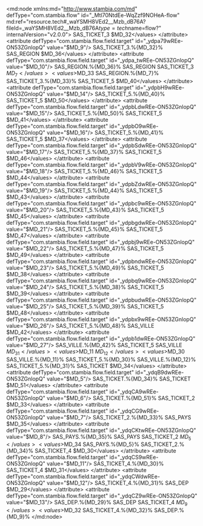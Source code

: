 <?xml version="1.0" encoding="UTF-8"?>
<md:node xmlns:md="http://www.stambia.com/md" defType="com.stambia.flow" id="_Mtl70NtdEe-WqZzf9NOHeA-flow" md:ref="resource.tech#_waYSMH8VEd2__Mzb_dB76A?fileId=_waYSMH8VEd2__Mzb_dB76A$type=tech$name=flow?" internalVersion="v2.0.0">
  <attribute defType="com.stambia.flow.xdgHarvestRef" id="_ydxWsNwREe-ON53ZGnlopQ" ref="resource.md#_Mtl70NtdEe-WqZzf9NOHeA-xdg?fileId=_Mtl70NtdEe-WqZzf9NOHeA-xdg$type=md?"/>
  <node defType="com.stambia.flow.altId" id="_ydjUQdwREe-ON53ZGnlopQ">
    <attribute defType="com.stambia.flow.altId.origin" id="_ydjUQtwREe-ON53ZGnlopQ" value="mapping"/>
    <attribute defType="com.stambia.flow.altId.value" id="_ydjUQ9wREe-ON53ZGnlopQ" value="_Mtl70NtdEe-WqZzf9NOHeA"/>
  </node>
  <node defType="com.stambia.flow.step" id="c3318455-dfd4-33c5-a28c-5dd8b9c5c707" name="I1_SAS_DEP">
    <attribute defType="com.stambia.flow.step.number" id="_ydpa4dwREe-ON53ZGnlopQ" value="1"/>
    <attribute defType="com.stambia.flow.step.target" id="_ydpa4twREe-ON53ZGnlopQ" value="$MD_0"/>
    <attribute defType="com.stambia.flow.step.type" id="_ydpa49wREe-ON53ZGnlopQ" value="Integration"/>
    <node defType="com.stambia.flow.source" id="_ydpa5NwREe-ON53ZGnlopQ" name="SAS_TICKET_3">
      <attribute defType="com.stambia.flow.source.target" id="_ydpa5dwREe-ON53ZGnlopQ" value="$MD_28"/>
    </node>
    <node defType="com.stambia.flow.source" id="_ydpa5twREe-ON53ZGnlopQ" name="SAS_REGION">
      <attribute defType="com.stambia.flow.source.target" id="_ydpa59wREe-ON53ZGnlopQ" value="$MD_3"/>
      <attribute defType="com.stambia.flow.source.stepName" id="_ydpa6NwREe-ON53ZGnlopQ" value="I4_SAS_REGION"/>
    </node>
    <node defType="com.stambia.flow.field" id="_ydpa6dwREe-ON53ZGnlopQ" name="DEP_MAG">
      <attribute defType="com.stambia.flow.field.aggregate" id="_ydpa6twREe-ON53ZGnlopQ" value="false"/>
      <attribute defType="com.stambia.flow.field.base" id="_ydpa69wREe-ON53ZGnlopQ" value="$MD_9"/>
      <attribute defType="com.stambia.flow.field.location" id="_ydpa7NwREe-ON53ZGnlopQ" value="SRC"/>
      <attribute defType="com.stambia.flow.field.sourceContainer" id="_ydpa7dwREe-ON53ZGnlopQ">
        <values>SAS_TICKET_3</values>
      </attribute>
      <attribute defType="com.stambia.flow.field.source" id="_ydpa7twREe-ON53ZGnlopQ">
        <values>$MD_32</values>
      </attribute>
      <attribute defType="com.stambia.flow.field.target" id="_ydpa79wREe-ON53ZGnlopQ" value="$MD_9"/>
      <attribute defType="com.stambia.flow.field.mdFieldRef" id="_ydpa8NwREe-ON53ZGnlopQ" ref="resource.md#_WISEoNwNEe-ON53ZGnlopQ?fileId=_3fJz0NnKEe-OZtJVOz9TVA$type=md$name=DEP_MAG?"/>
      <attribute defType="com.stambia.flow.field.expr" id="_ydpa8dwREe-ON53ZGnlopQ" value="'SAS_TICKET_3.%{MD_32}%'"/>
      <attribute defType="com.stambia.flow.field.workname" id="_ydpa8twREe-ON53ZGnlopQ" value="DEP_MAG"/>
      <attribute defType="com.stambia.flow.field.version" id="_ydpa89wREe-ON53ZGnlopQ" value="2"/>
      <attribute defType="com.stambia.flow.field.insert" id="_ydpa9NwREe-ON53ZGnlopQ" value="true"/>
      <attribute defType="com.stambia.flow.field.update" id="_ydpa9dwREe-ON53ZGnlopQ" value="true"/>
      <attribute defType="com.stambia.flow.field.updatekey" id="_ydpa9twREe-ON53ZGnlopQ" value="true"/>
      <attribute defType="com.stambia.flow.field.sourceNames" id="_ydpa99wREe-ON53ZGnlopQ">
        <values>SAS_TICKET_3.%{MD_32}%</values>
      </attribute>
    </node>
    <node defType="com.stambia.flow.field" id="_ydpa-NwREe-ON53ZGnlopQ" name="ID_REG">
      <attribute defType="com.stambia.flow.field.aggregate" id="_ydpa-dwREe-ON53ZGnlopQ" value="false"/>
      <attribute defType="com.stambia.flow.field.base" id="_ydpa-twREe-ON53ZGnlopQ" value="$MD_10"/>
      <attribute defType="com.stambia.flow.field.location" id="_ydpa-9wREe-ON53ZGnlopQ" value="SRC"/>
      <attribute defType="com.stambia.flow.field.sourceContainer" id="_ydpa_NwREe-ON53ZGnlopQ">
        <values>SAS_REGION</values>
      </attribute>
      <attribute defType="com.stambia.flow.field.source" id="_ydpa_dwREe-ON53ZGnlopQ">
        <values>$MD_36</values>
      </attribute>
      <attribute defType="com.stambia.flow.field.target" id="_ydpa_twREe-ON53ZGnlopQ" value="$MD_10"/>
      <attribute defType="com.stambia.flow.field.mdFieldRef" id="_ydpa_9wREe-ON53ZGnlopQ" ref="resource.md#_3r4-MNwNEe-ON53ZGnlopQ?fileId=_3fJz0NnKEe-OZtJVOz9TVA$type=md$name=ID_REG?"/>
      <attribute defType="com.stambia.flow.field.expr" id="_ydpbANwREe-ON53ZGnlopQ" value="'SAS_REGION.%{MD_36}%'"/>
      <attribute defType="com.stambia.flow.field.workname" id="_ydpbAdwREe-ON53ZGnlopQ" value="ID_REG"/>
      <attribute defType="com.stambia.flow.field.version" id="_ydpbAtwREe-ON53ZGnlopQ" value="2"/>
      <attribute defType="com.stambia.flow.field.insert" id="_ydpbA9wREe-ON53ZGnlopQ" value="true"/>
      <attribute defType="com.stambia.flow.field.update" id="_ydpbBNwREe-ON53ZGnlopQ" value="true"/>
      <attribute defType="com.stambia.flow.field.sourceNames" id="_ydpbBdwREe-ON53ZGnlopQ">
        <values>SAS_REGION.%{MD_36}%</values>
      </attribute>
    </node>
    <node defType="com.stambia.flow.join" id="_rTclYNwOEe-ON53ZGnlopQ">
      <attribute defType="com.stambia.flow.join.expr" id="_ydpbB9wREe-ON53ZGnlopQ" value="'SAS_REGION.%{MD_7}% = SAS_TICKET_3.%{MD_33}%'"/>
      <attribute defType="com.stambia.flow.join.left" id="_ydpbCNwREe-ON53ZGnlopQ" value="SAS_REGION"/>
      <attribute defType="com.stambia.flow.join.right" id="_ydpbCdwREe-ON53ZGnlopQ" value="SAS_TICKET_3"/>
      <attribute defType="com.stambia.flow.join.order" id="_ydpbCtwREe-ON53ZGnlopQ" value="30"/>
      <attribute defType="com.stambia.flow.join.type" id="_ydpbC9wREe-ON53ZGnlopQ" value="Right_Join"/>
      <attribute defType="com.stambia.flow.join.version" id="_ydpbDNwREe-ON53ZGnlopQ" value="2"/>
      <attribute defType="com.stambia.flow.join.sourceContainer" id="_ydpbDdwREe-ON53ZGnlopQ">
        <values>SAS_REGION</values>
        <values>SAS_TICKET_3</values>
      </attribute>
      <attribute defType="com.stambia.flow.join.source" id="_ydpbDtwREe-ON53ZGnlopQ">
        <values>$MD_7</values>
        <values>$MD_33</values>
      </attribute>
      <attribute defType="com.stambia.flow.join.sourceNames" id="_ydpbD9wREe-ON53ZGnlopQ">
        <values>SAS_REGION.%{MD_7}%</values>
        <values>SAS_TICKET_3.%{MD_33}%</values>
      </attribute>
    </node>
  </node>
  <node defType="com.stambia.flow.step" id="e8e93387-6fb7-310f-87ff-676c2dd56486" name="I2_SAS_MAGASIN">
    <attribute defType="com.stambia.flow.step.number" id="_ydpbEdwREe-ON53ZGnlopQ" value="2"/>
    <attribute defType="com.stambia.flow.step.target" id="_ydpbEtwREe-ON53ZGnlopQ" value="$MD_1"/>
    <attribute defType="com.stambia.flow.step.type" id="_ydpbE9wREe-ON53ZGnlopQ" value="Integration"/>
    <node defType="com.stambia.flow.source" id="_ydpbFNwREe-ON53ZGnlopQ" name="SAS_TICKET_5">
      <attribute defType="com.stambia.flow.source.target" id="_ydpbFdwREe-ON53ZGnlopQ" value="$MD_28"/>
    </node>
    <node defType="com.stambia.flow.source" id="_ydpbFtwREe-ON53ZGnlopQ" name="SAS_VILLE">
      <attribute defType="com.stambia.flow.source.target" id="_ydpbF9wREe-ON53ZGnlopQ" value="$MD_4"/>
      <attribute defType="com.stambia.flow.source.stepName" id="_ydpbGNwREe-ON53ZGnlopQ" value="I5_SAS_VILLE"/>
    </node>
    <node defType="com.stambia.flow.field" id="_ydpbGdwREe-ON53ZGnlopQ" name="LIB_MAG">
      <attribute defType="com.stambia.flow.field.aggregate" id="_ydpbGtwREe-ON53ZGnlopQ" value="false"/>
      <attribute defType="com.stambia.flow.field.base" id="_ydpbG9wREe-ON53ZGnlopQ" value="$MD_14"/>
      <attribute defType="com.stambia.flow.field.location" id="_ydpbHNwREe-ON53ZGnlopQ" value="SRC"/>
      <attribute defType="com.stambia.flow.field.sourceContainer" id="_ydpbHdwREe-ON53ZGnlopQ">
        <values>SAS_TICKET_5</values>
      </attribute>
      <attribute defType="com.stambia.flow.field.source" id="_ydpbHtwREe-ON53ZGnlopQ">
        <values>$MD_40</values>
      </attribute>
      <attribute defType="com.stambia.flow.field.target" id="_ydpbH9wREe-ON53ZGnlopQ" value="$MD_14"/>
      <attribute defType="com.stambia.flow.field.mdFieldRef" id="_ydpbINwREe-ON53ZGnlopQ" ref="resource.md#_NNohldwREe-ON53ZGnlopQ?fileId=_3fJz0NnKEe-OZtJVOz9TVA$type=md$name=LIB_MAG?"/>
      <attribute defType="com.stambia.flow.field.expr" id="_ydpbIdwREe-ON53ZGnlopQ" value="'SAS_TICKET_5.%{MD_40}%'"/>
      <attribute defType="com.stambia.flow.field.workname" id="_ydpbItwREe-ON53ZGnlopQ" value="LIB_MAG"/>
      <attribute defType="com.stambia.flow.field.version" id="_ydpbI9wREe-ON53ZGnlopQ" value="2"/>
      <attribute defType="com.stambia.flow.field.insert" id="_ydpbJNwREe-ON53ZGnlopQ" value="true"/>
      <attribute defType="com.stambia.flow.field.update" id="_ydpbJdwREe-ON53ZGnlopQ" value="true"/>
      <attribute defType="com.stambia.flow.field.sourceNames" id="_ydpbJtwREe-ON53ZGnlopQ">
        <values>SAS_TICKET_5.%{MD_40}%</values>
      </attribute>
    </node>
    <node defType="com.stambia.flow.field" id="_ydpbJ9wREe-ON53ZGnlopQ" name="COD_ENS">
      <attribute defType="com.stambia.flow.field.aggregate" id="_ydpbKNwREe-ON53ZGnlopQ" value="false"/>
      <attribute defType="com.stambia.flow.field.base" id="_ydpbKdwREe-ON53ZGnlopQ" value="$MD_15"/>
      <attribute defType="com.stambia.flow.field.location" id="_ydpbKtwREe-ON53ZGnlopQ" value="SRC"/>
      <attribute defType="com.stambia.flow.field.sourceContainer" id="_ydpbK9wREe-ON53ZGnlopQ">
        <values>SAS_TICKET_5</values>
      </attribute>
      <attribute defType="com.stambia.flow.field.source" id="_ydpbLNwREe-ON53ZGnlopQ">
        <values>$MD_50</values>
      </attribute>
      <attribute defType="com.stambia.flow.field.target" id="_ydpbLdwREe-ON53ZGnlopQ" value="$MD_15"/>
      <attribute defType="com.stambia.flow.field.mdFieldRef" id="_ydpbLtwREe-ON53ZGnlopQ" ref="resource.md#_NNohm9wREe-ON53ZGnlopQ?fileId=_3fJz0NnKEe-OZtJVOz9TVA$type=md$name=COD_ENS?"/>
      <attribute defType="com.stambia.flow.field.expr" id="_ydpbL9wREe-ON53ZGnlopQ" value="'SAS_TICKET_5.%{MD_50}%'"/>
      <attribute defType="com.stambia.flow.field.workname" id="_ydpbMNwREe-ON53ZGnlopQ" value="COD_ENS"/>
      <attribute defType="com.stambia.flow.field.version" id="_ydpbMdwREe-ON53ZGnlopQ" value="2"/>
      <attribute defType="com.stambia.flow.field.insert" id="_ydpbMtwREe-ON53ZGnlopQ" value="true"/>
      <attribute defType="com.stambia.flow.field.update" id="_ydpbM9wREe-ON53ZGnlopQ" value="true"/>
      <attribute defType="com.stambia.flow.field.sourceNames" id="_ydpbNNwREe-ON53ZGnlopQ">
        <values>SAS_TICKET_5.%{MD_50}%</values>
      </attribute>
    </node>
    <node defType="com.stambia.flow.field" id="_ydpbNdwREe-ON53ZGnlopQ" name="LIB_ENS">
      <attribute defType="com.stambia.flow.field.aggregate" id="_ydpbNtwREe-ON53ZGnlopQ" value="false"/>
      <attribute defType="com.stambia.flow.field.base" id="_ydpbN9wREe-ON53ZGnlopQ" value="$MD_16"/>
      <attribute defType="com.stambia.flow.field.location" id="_ydpbONwREe-ON53ZGnlopQ" value="SRC"/>
      <attribute defType="com.stambia.flow.field.sourceContainer" id="_ydpbOdwREe-ON53ZGnlopQ">
        <values>SAS_TICKET_5</values>
      </attribute>
      <attribute defType="com.stambia.flow.field.source" id="_ydpbOtwREe-ON53ZGnlopQ">
        <values>$MD_41</values>
      </attribute>
      <attribute defType="com.stambia.flow.field.target" id="_ydpbO9wREe-ON53ZGnlopQ" value="$MD_16"/>
      <attribute defType="com.stambia.flow.field.mdFieldRef" id="_ydpbPNwREe-ON53ZGnlopQ" ref="resource.md#_NNohodwREe-ON53ZGnlopQ?fileId=_3fJz0NnKEe-OZtJVOz9TVA$type=md$name=LIB_ENS?"/>
      <attribute defType="com.stambia.flow.field.expr" id="_ydpbPdwREe-ON53ZGnlopQ" value="'SAS_TICKET_5.%{MD_41}%'"/>
      <attribute defType="com.stambia.flow.field.workname" id="_ydpbPtwREe-ON53ZGnlopQ" value="LIB_ENS"/>
      <attribute defType="com.stambia.flow.field.version" id="_ydpbP9wREe-ON53ZGnlopQ" value="2"/>
      <attribute defType="com.stambia.flow.field.insert" id="_ydpbQNwREe-ON53ZGnlopQ" value="true"/>
      <attribute defType="com.stambia.flow.field.update" id="_ydpbQdwREe-ON53ZGnlopQ" value="true"/>
      <attribute defType="com.stambia.flow.field.sourceNames" id="_ydpbQtwREe-ON53ZGnlopQ">
        <values>SAS_TICKET_5.%{MD_41}%</values>
      </attribute>
    </node>
    <node defType="com.stambia.flow.field" id="_ydpbQ9wREe-ON53ZGnlopQ" name="TEL">
      <attribute defType="com.stambia.flow.field.aggregate" id="_ydpbRNwREe-ON53ZGnlopQ" value="false"/>
      <attribute defType="com.stambia.flow.field.base" id="_ydpbRdwREe-ON53ZGnlopQ" value="$MD_17"/>
      <attribute defType="com.stambia.flow.field.location" id="_ydpbRtwREe-ON53ZGnlopQ" value="SRC"/>
      <attribute defType="com.stambia.flow.field.sourceContainer" id="_ydpbR9wREe-ON53ZGnlopQ">
        <values>SAS_TICKET_5</values>
      </attribute>
      <attribute defType="com.stambia.flow.field.source" id="_ydpbSNwREe-ON53ZGnlopQ">
        <values>$MD_37</values>
      </attribute>
      <attribute defType="com.stambia.flow.field.target" id="_ydpbSdwREe-ON53ZGnlopQ" value="$MD_17"/>
      <attribute defType="com.stambia.flow.field.mdFieldRef" id="_ydpbStwREe-ON53ZGnlopQ" ref="resource.md#_NNohp9wREe-ON53ZGnlopQ?fileId=_3fJz0NnKEe-OZtJVOz9TVA$type=md$name=TEL?"/>
      <attribute defType="com.stambia.flow.field.expr" id="_ydpbS9wREe-ON53ZGnlopQ" value="'SAS_TICKET_5.%{MD_37}%'"/>
      <attribute defType="com.stambia.flow.field.workname" id="_ydpbTNwREe-ON53ZGnlopQ" value="TEL"/>
      <attribute defType="com.stambia.flow.field.version" id="_ydpbTdwREe-ON53ZGnlopQ" value="2"/>
      <attribute defType="com.stambia.flow.field.insert" id="_ydpbTtwREe-ON53ZGnlopQ" value="true"/>
      <attribute defType="com.stambia.flow.field.update" id="_ydpbT9wREe-ON53ZGnlopQ" value="true"/>
      <attribute defType="com.stambia.flow.field.sourceNames" id="_ydpbUNwREe-ON53ZGnlopQ">
        <values>SAS_TICKET_5.%{MD_37}%</values>
      </attribute>
    </node>
    <node defType="com.stambia.flow.field" id="_ydpbUdwREe-ON53ZGnlopQ" name="EMAIL">
      <attribute defType="com.stambia.flow.field.aggregate" id="_ydpbUtwREe-ON53ZGnlopQ" value="false"/>
      <attribute defType="com.stambia.flow.field.base" id="_ydpbU9wREe-ON53ZGnlopQ" value="$MD_18"/>
      <attribute defType="com.stambia.flow.field.location" id="_ydpbVNwREe-ON53ZGnlopQ" value="SRC"/>
      <attribute defType="com.stambia.flow.field.sourceContainer" id="_ydpbVdwREe-ON53ZGnlopQ">
        <values>SAS_TICKET_5</values>
      </attribute>
      <attribute defType="com.stambia.flow.field.source" id="_ydpbVtwREe-ON53ZGnlopQ">
        <values>$MD_46</values>
      </attribute>
      <attribute defType="com.stambia.flow.field.target" id="_ydpbV9wREe-ON53ZGnlopQ" value="$MD_18"/>
      <attribute defType="com.stambia.flow.field.mdFieldRef" id="_ydpbWNwREe-ON53ZGnlopQ" ref="resource.md#_NNohrdwREe-ON53ZGnlopQ?fileId=_3fJz0NnKEe-OZtJVOz9TVA$type=md$name=EMAIL?"/>
      <attribute defType="com.stambia.flow.field.expr" id="_ydpbWdwREe-ON53ZGnlopQ" value="'SAS_TICKET_5.%{MD_46}%'"/>
      <attribute defType="com.stambia.flow.field.workname" id="_ydpbWtwREe-ON53ZGnlopQ" value="EMAIL"/>
      <attribute defType="com.stambia.flow.field.version" id="_ydpbW9wREe-ON53ZGnlopQ" value="2"/>
      <attribute defType="com.stambia.flow.field.insert" id="_ydpbXNwREe-ON53ZGnlopQ" value="true"/>
      <attribute defType="com.stambia.flow.field.update" id="_ydpbXdwREe-ON53ZGnlopQ" value="true"/>
      <attribute defType="com.stambia.flow.field.sourceNames" id="_ydpbXtwREe-ON53ZGnlopQ">
        <values>SAS_TICKET_5.%{MD_46}%</values>
      </attribute>
    </node>
    <node defType="com.stambia.flow.field" id="_ydpbX9wREe-ON53ZGnlopQ" name="DAT_OUV">
      <attribute defType="com.stambia.flow.field.aggregate" id="_ydpbYNwREe-ON53ZGnlopQ" value="false"/>
      <attribute defType="com.stambia.flow.field.base" id="_ydpbYdwREe-ON53ZGnlopQ" value="$MD_19"/>
      <attribute defType="com.stambia.flow.field.location" id="_ydpbYtwREe-ON53ZGnlopQ" value="SRC"/>
      <attribute defType="com.stambia.flow.field.sourceContainer" id="_ydpbY9wREe-ON53ZGnlopQ">
        <values>SAS_TICKET_5</values>
      </attribute>
      <attribute defType="com.stambia.flow.field.source" id="_ydpbZNwREe-ON53ZGnlopQ">
        <values>$MD_44</values>
      </attribute>
      <attribute defType="com.stambia.flow.field.target" id="_ydpbZdwREe-ON53ZGnlopQ" value="$MD_19"/>
      <attribute defType="com.stambia.flow.field.mdFieldRef" id="_ydpbZtwREe-ON53ZGnlopQ" ref="resource.md#_NNohs9wREe-ON53ZGnlopQ?fileId=_3fJz0NnKEe-OZtJVOz9TVA$type=md$name=DAT_OUV?"/>
      <attribute defType="com.stambia.flow.field.expr" id="_ydpbZ9wREe-ON53ZGnlopQ" value="'SAS_TICKET_5.%{MD_44}%'"/>
      <attribute defType="com.stambia.flow.field.workname" id="_ydpbaNwREe-ON53ZGnlopQ" value="DAT_OUV"/>
      <attribute defType="com.stambia.flow.field.version" id="_ydpbadwREe-ON53ZGnlopQ" value="2"/>
      <attribute defType="com.stambia.flow.field.insert" id="_ydpbatwREe-ON53ZGnlopQ" value="true"/>
      <attribute defType="com.stambia.flow.field.update" id="_ydpba9wREe-ON53ZGnlopQ" value="true"/>
      <attribute defType="com.stambia.flow.field.sourceNames" id="_ydpbbNwREe-ON53ZGnlopQ">
        <values>SAS_TICKET_5.%{MD_44}%</values>
      </attribute>
    </node>
    <node defType="com.stambia.flow.field" id="_ydpbbdwREe-ON53ZGnlopQ" name="DAT_FRM">
      <attribute defType="com.stambia.flow.field.aggregate" id="_ydpbbtwREe-ON53ZGnlopQ" value="false"/>
      <attribute defType="com.stambia.flow.field.base" id="_ydpbb9wREe-ON53ZGnlopQ" value="$MD_20"/>
      <attribute defType="com.stambia.flow.field.location" id="_ydpbcNwREe-ON53ZGnlopQ" value="SRC"/>
      <attribute defType="com.stambia.flow.field.sourceContainer" id="_ydpbcdwREe-ON53ZGnlopQ">
        <values>SAS_TICKET_5</values>
      </attribute>
      <attribute defType="com.stambia.flow.field.source" id="_ydpbctwREe-ON53ZGnlopQ">
        <values>$MD_43</values>
      </attribute>
      <attribute defType="com.stambia.flow.field.target" id="_ydpbc9wREe-ON53ZGnlopQ" value="$MD_20"/>
      <attribute defType="com.stambia.flow.field.mdFieldRef" id="_ydpbdNwREe-ON53ZGnlopQ" ref="resource.md#_NNohudwREe-ON53ZGnlopQ?fileId=_3fJz0NnKEe-OZtJVOz9TVA$type=md$name=DAT_FRM?"/>
      <attribute defType="com.stambia.flow.field.expr" id="_ydpbddwREe-ON53ZGnlopQ" value="'SAS_TICKET_5.%{MD_43}%'"/>
      <attribute defType="com.stambia.flow.field.workname" id="_ydpbdtwREe-ON53ZGnlopQ" value="DAT_FRM"/>
      <attribute defType="com.stambia.flow.field.version" id="_ydpbd9wREe-ON53ZGnlopQ" value="2"/>
      <attribute defType="com.stambia.flow.field.insert" id="_ydpbeNwREe-ON53ZGnlopQ" value="true"/>
      <attribute defType="com.stambia.flow.field.update" id="_ydpbedwREe-ON53ZGnlopQ" value="true"/>
      <attribute defType="com.stambia.flow.field.sourceNames" id="_ydpbetwREe-ON53ZGnlopQ">
        <values>SAS_TICKET_5.%{MD_43}%</values>
      </attribute>
    </node>
    <node defType="com.stambia.flow.field" id="_ydpbe9wREe-ON53ZGnlopQ" name="SCHEDULE">
      <attribute defType="com.stambia.flow.field.aggregate" id="_ydpbfNwREe-ON53ZGnlopQ" value="false"/>
      <attribute defType="com.stambia.flow.field.base" id="_ydpbfdwREe-ON53ZGnlopQ" value="$MD_21"/>
      <attribute defType="com.stambia.flow.field.location" id="_ydpbftwREe-ON53ZGnlopQ" value="SRC"/>
      <attribute defType="com.stambia.flow.field.sourceContainer" id="_ydpbf9wREe-ON53ZGnlopQ">
        <values>SAS_TICKET_5</values>
      </attribute>
      <attribute defType="com.stambia.flow.field.source" id="_ydpbgNwREe-ON53ZGnlopQ">
        <values>$MD_45</values>
      </attribute>
      <attribute defType="com.stambia.flow.field.target" id="_ydpbgdwREe-ON53ZGnlopQ" value="$MD_21"/>
      <attribute defType="com.stambia.flow.field.mdFieldRef" id="_ydpbgtwREe-ON53ZGnlopQ" ref="resource.md#_NNohv9wREe-ON53ZGnlopQ?fileId=_3fJz0NnKEe-OZtJVOz9TVA$type=md$name=SCHEDULE?"/>
      <attribute defType="com.stambia.flow.field.expr" id="_ydpbg9wREe-ON53ZGnlopQ" value="'SAS_TICKET_5.%{MD_45}%'"/>
      <attribute defType="com.stambia.flow.field.workname" id="_ydpbhNwREe-ON53ZGnlopQ" value="SCHEDULE"/>
      <attribute defType="com.stambia.flow.field.version" id="_ydpbhdwREe-ON53ZGnlopQ" value="2"/>
      <attribute defType="com.stambia.flow.field.insert" id="_ydpbhtwREe-ON53ZGnlopQ" value="true"/>
      <attribute defType="com.stambia.flow.field.update" id="_ydpbh9wREe-ON53ZGnlopQ" value="true"/>
      <attribute defType="com.stambia.flow.field.sourceNames" id="_ydpbiNwREe-ON53ZGnlopQ">
        <values>SAS_TICKET_5.%{MD_45}%</values>
      </attribute>
    </node>
    <node defType="com.stambia.flow.field" id="_ydpbidwREe-ON53ZGnlopQ" name="ADR1">
      <attribute defType="com.stambia.flow.field.aggregate" id="_ydpbitwREe-ON53ZGnlopQ" value="false"/>
      <attribute defType="com.stambia.flow.field.base" id="_ydpbi9wREe-ON53ZGnlopQ" value="$MD_22"/>
      <attribute defType="com.stambia.flow.field.location" id="_ydpbjNwREe-ON53ZGnlopQ" value="SRC"/>
      <attribute defType="com.stambia.flow.field.sourceContainer" id="_ydpbjdwREe-ON53ZGnlopQ">
        <values>SAS_TICKET_5</values>
      </attribute>
      <attribute defType="com.stambia.flow.field.source" id="_ydpbjtwREe-ON53ZGnlopQ">
        <values>$MD_47</values>
      </attribute>
      <attribute defType="com.stambia.flow.field.target" id="_ydpbj9wREe-ON53ZGnlopQ" value="$MD_22"/>
      <attribute defType="com.stambia.flow.field.mdFieldRef" id="_ydpbkNwREe-ON53ZGnlopQ" ref="resource.md#_NNohxdwREe-ON53ZGnlopQ?fileId=_3fJz0NnKEe-OZtJVOz9TVA$type=md$name=ADR1?"/>
      <attribute defType="com.stambia.flow.field.expr" id="_ydpbkdwREe-ON53ZGnlopQ" value="'SAS_TICKET_5.%{MD_47}%'"/>
      <attribute defType="com.stambia.flow.field.workname" id="_ydpbktwREe-ON53ZGnlopQ" value="ADR1"/>
      <attribute defType="com.stambia.flow.field.version" id="_ydpbk9wREe-ON53ZGnlopQ" value="2"/>
      <attribute defType="com.stambia.flow.field.insert" id="_ydpblNwREe-ON53ZGnlopQ" value="true"/>
      <attribute defType="com.stambia.flow.field.update" id="_ydpbldwREe-ON53ZGnlopQ" value="true"/>
      <attribute defType="com.stambia.flow.field.sourceNames" id="_ydpbltwREe-ON53ZGnlopQ">
        <values>SAS_TICKET_5.%{MD_47}%</values>
      </attribute>
    </node>
    <node defType="com.stambia.flow.field" id="_ydpbl9wREe-ON53ZGnlopQ" name="ADR2">
      <attribute defType="com.stambia.flow.field.aggregate" id="_ydpbmNwREe-ON53ZGnlopQ" value="false"/>
      <attribute defType="com.stambia.flow.field.base" id="_ydpbmdwREe-ON53ZGnlopQ" value="$MD_23"/>
      <attribute defType="com.stambia.flow.field.location" id="_ydpbmtwREe-ON53ZGnlopQ" value="SRC"/>
      <attribute defType="com.stambia.flow.field.sourceContainer" id="_ydpbm9wREe-ON53ZGnlopQ">
        <values>SAS_TICKET_5</values>
      </attribute>
      <attribute defType="com.stambia.flow.field.source" id="_ydpbnNwREe-ON53ZGnlopQ">
        <values>$MD_49</values>
      </attribute>
      <attribute defType="com.stambia.flow.field.target" id="_ydpbndwREe-ON53ZGnlopQ" value="$MD_23"/>
      <attribute defType="com.stambia.flow.field.mdFieldRef" id="_ydpbntwREe-ON53ZGnlopQ" ref="resource.md#_NNohy9wREe-ON53ZGnlopQ?fileId=_3fJz0NnKEe-OZtJVOz9TVA$type=md$name=ADR2?"/>
      <attribute defType="com.stambia.flow.field.expr" id="_ydpbn9wREe-ON53ZGnlopQ" value="'SAS_TICKET_5.%{MD_49}%'"/>
      <attribute defType="com.stambia.flow.field.workname" id="_ydpboNwREe-ON53ZGnlopQ" value="ADR2"/>
      <attribute defType="com.stambia.flow.field.version" id="_ydpbodwREe-ON53ZGnlopQ" value="2"/>
      <attribute defType="com.stambia.flow.field.insert" id="_ydpbotwREe-ON53ZGnlopQ" value="true"/>
      <attribute defType="com.stambia.flow.field.update" id="_ydpbo9wREe-ON53ZGnlopQ" value="true"/>
      <attribute defType="com.stambia.flow.field.sourceNames" id="_ydpbpNwREe-ON53ZGnlopQ">
        <values>SAS_TICKET_5.%{MD_49}%</values>
      </attribute>
    </node>
    <node defType="com.stambia.flow.field" id="_ydpbpdwREe-ON53ZGnlopQ" name="ADR3">
      <attribute defType="com.stambia.flow.field.aggregate" id="_ydpbptwREe-ON53ZGnlopQ" value="false"/>
      <attribute defType="com.stambia.flow.field.base" id="_ydpbp9wREe-ON53ZGnlopQ" value="$MD_24"/>
      <attribute defType="com.stambia.flow.field.location" id="_ydpbqNwREe-ON53ZGnlopQ" value="SRC"/>
      <attribute defType="com.stambia.flow.field.sourceContainer" id="_ydpbqdwREe-ON53ZGnlopQ">
        <values>SAS_TICKET_5</values>
      </attribute>
      <attribute defType="com.stambia.flow.field.source" id="_ydpbqtwREe-ON53ZGnlopQ">
        <values>$MD_38</values>
      </attribute>
      <attribute defType="com.stambia.flow.field.target" id="_ydpbq9wREe-ON53ZGnlopQ" value="$MD_24"/>
      <attribute defType="com.stambia.flow.field.mdFieldRef" id="_ydpbrNwREe-ON53ZGnlopQ" ref="resource.md#_NNoh0dwREe-ON53ZGnlopQ?fileId=_3fJz0NnKEe-OZtJVOz9TVA$type=md$name=ADR3?"/>
      <attribute defType="com.stambia.flow.field.expr" id="_ydpbrdwREe-ON53ZGnlopQ" value="'SAS_TICKET_5.%{MD_38}%'"/>
      <attribute defType="com.stambia.flow.field.workname" id="_ydpbrtwREe-ON53ZGnlopQ" value="ADR3"/>
      <attribute defType="com.stambia.flow.field.version" id="_ydpbr9wREe-ON53ZGnlopQ" value="2"/>
      <attribute defType="com.stambia.flow.field.insert" id="_ydpbsNwREe-ON53ZGnlopQ" value="true"/>
      <attribute defType="com.stambia.flow.field.update" id="_ydpbsdwREe-ON53ZGnlopQ" value="true"/>
      <attribute defType="com.stambia.flow.field.sourceNames" id="_ydpbstwREe-ON53ZGnlopQ">
        <values>SAS_TICKET_5.%{MD_38}%</values>
      </attribute>
    </node>
    <node defType="com.stambia.flow.field" id="_ydpbs9wREe-ON53ZGnlopQ" name="LNG">
      <attribute defType="com.stambia.flow.field.aggregate" id="_ydpbtNwREe-ON53ZGnlopQ" value="false"/>
      <attribute defType="com.stambia.flow.field.base" id="_ydpbtdwREe-ON53ZGnlopQ" value="$MD_25"/>
      <attribute defType="com.stambia.flow.field.location" id="_ydpbttwREe-ON53ZGnlopQ" value="SRC"/>
      <attribute defType="com.stambia.flow.field.sourceContainer" id="_ydpbt9wREe-ON53ZGnlopQ">
        <values>SAS_TICKET_5</values>
      </attribute>
      <attribute defType="com.stambia.flow.field.source" id="_ydpbuNwREe-ON53ZGnlopQ">
        <values>$MD_39</values>
      </attribute>
      <attribute defType="com.stambia.flow.field.target" id="_ydpbudwREe-ON53ZGnlopQ" value="$MD_25"/>
      <attribute defType="com.stambia.flow.field.mdFieldRef" id="_ydpbutwREe-ON53ZGnlopQ" ref="resource.md#_NNoh19wREe-ON53ZGnlopQ?fileId=_3fJz0NnKEe-OZtJVOz9TVA$type=md$name=LNG?"/>
      <attribute defType="com.stambia.flow.field.expr" id="_ydpbu9wREe-ON53ZGnlopQ" value="'SAS_TICKET_5.%{MD_39}%'"/>
      <attribute defType="com.stambia.flow.field.workname" id="_ydpbvNwREe-ON53ZGnlopQ" value="LNG"/>
      <attribute defType="com.stambia.flow.field.version" id="_ydpbvdwREe-ON53ZGnlopQ" value="2"/>
      <attribute defType="com.stambia.flow.field.insert" id="_ydpbvtwREe-ON53ZGnlopQ" value="true"/>
      <attribute defType="com.stambia.flow.field.update" id="_ydpbv9wREe-ON53ZGnlopQ" value="true"/>
      <attribute defType="com.stambia.flow.field.sourceNames" id="_ydpbwNwREe-ON53ZGnlopQ">
        <values>SAS_TICKET_5.%{MD_39}%</values>
      </attribute>
    </node>
    <node defType="com.stambia.flow.field" id="_ydpbwdwREe-ON53ZGnlopQ" name="LAT">
      <attribute defType="com.stambia.flow.field.aggregate" id="_ydpbwtwREe-ON53ZGnlopQ" value="false"/>
      <attribute defType="com.stambia.flow.field.base" id="_ydpbw9wREe-ON53ZGnlopQ" value="$MD_26"/>
      <attribute defType="com.stambia.flow.field.location" id="_ydpbxNwREe-ON53ZGnlopQ" value="SRC"/>
      <attribute defType="com.stambia.flow.field.sourceContainer" id="_ydpbxdwREe-ON53ZGnlopQ">
        <values>SAS_TICKET_5</values>
      </attribute>
      <attribute defType="com.stambia.flow.field.source" id="_ydpbxtwREe-ON53ZGnlopQ">
        <values>$MD_48</values>
      </attribute>
      <attribute defType="com.stambia.flow.field.target" id="_ydpbx9wREe-ON53ZGnlopQ" value="$MD_26"/>
      <attribute defType="com.stambia.flow.field.mdFieldRef" id="_ydpbyNwREe-ON53ZGnlopQ" ref="resource.md#_NNoh3dwREe-ON53ZGnlopQ?fileId=_3fJz0NnKEe-OZtJVOz9TVA$type=md$name=LAT?"/>
      <attribute defType="com.stambia.flow.field.expr" id="_ydpbydwREe-ON53ZGnlopQ" value="'SAS_TICKET_5.%{MD_48}%'"/>
      <attribute defType="com.stambia.flow.field.workname" id="_ydpbytwREe-ON53ZGnlopQ" value="LAT"/>
      <attribute defType="com.stambia.flow.field.version" id="_ydpby9wREe-ON53ZGnlopQ" value="2"/>
      <attribute defType="com.stambia.flow.field.insert" id="_ydpbzNwREe-ON53ZGnlopQ" value="true"/>
      <attribute defType="com.stambia.flow.field.update" id="_ydpbzdwREe-ON53ZGnlopQ" value="true"/>
      <attribute defType="com.stambia.flow.field.sourceNames" id="_ydpbztwREe-ON53ZGnlopQ">
        <values>SAS_TICKET_5.%{MD_48}%</values>
      </attribute>
    </node>
    <node defType="com.stambia.flow.field" id="_ydpbz9wREe-ON53ZGnlopQ" name="ID_VILLE">
      <attribute defType="com.stambia.flow.field.aggregate" id="_ydpb0NwREe-ON53ZGnlopQ" value="false"/>
      <attribute defType="com.stambia.flow.field.base" id="_ydpb0dwREe-ON53ZGnlopQ" value="$MD_27"/>
      <attribute defType="com.stambia.flow.field.location" id="_ydpb0twREe-ON53ZGnlopQ" value="SRC"/>
      <attribute defType="com.stambia.flow.field.sourceContainer" id="_ydpb09wREe-ON53ZGnlopQ">
        <values>SAS_VILLE</values>
      </attribute>
      <attribute defType="com.stambia.flow.field.source" id="_ydpb1NwREe-ON53ZGnlopQ">
        <values>$MD_42</values>
      </attribute>
      <attribute defType="com.stambia.flow.field.target" id="_ydpb1dwREe-ON53ZGnlopQ" value="$MD_27"/>
      <attribute defType="com.stambia.flow.field.mdFieldRef" id="_ydpb1twREe-ON53ZGnlopQ" ref="resource.md#_NNoh49wREe-ON53ZGnlopQ?fileId=_3fJz0NnKEe-OZtJVOz9TVA$type=md$name=ID_VILLE?"/>
      <attribute defType="com.stambia.flow.field.expr" id="_ydpb19wREe-ON53ZGnlopQ" value="'SAS_VILLE.%{MD_42}%'"/>
      <attribute defType="com.stambia.flow.field.workname" id="_ydpb2NwREe-ON53ZGnlopQ" value="ID_VILLE"/>
      <attribute defType="com.stambia.flow.field.version" id="_ydpb2dwREe-ON53ZGnlopQ" value="2"/>
      <attribute defType="com.stambia.flow.field.insert" id="_ydpb2twREe-ON53ZGnlopQ" value="true"/>
      <attribute defType="com.stambia.flow.field.update" id="_ydpb29wREe-ON53ZGnlopQ" value="true"/>
      <attribute defType="com.stambia.flow.field.sourceNames" id="_ydpb3NwREe-ON53ZGnlopQ">
        <values>SAS_VILLE.%{MD_42}%</values>
      </attribute>
    </node>
    <node defType="com.stambia.flow.join" id="_tfpsUNwQEe-ON53ZGnlopQ">
      <attribute defType="com.stambia.flow.join.expr" id="_ydpb3twREe-ON53ZGnlopQ" value="'SAS_VILLE.%{MD_11}% = SAS_TICKET_5.%{MD_30}% AND &#xA;SAS_VILLE.%{MD_12}% = SAS_TICKET_5.%{MD_31}%'"/>
      <attribute defType="com.stambia.flow.join.left" id="_ydpb39wREe-ON53ZGnlopQ" value="SAS_VILLE"/>
      <attribute defType="com.stambia.flow.join.right" id="_ydpb4NwREe-ON53ZGnlopQ" value="SAS_TICKET_5"/>
      <attribute defType="com.stambia.flow.join.order" id="_ydpb4dwREe-ON53ZGnlopQ" value="70"/>
      <attribute defType="com.stambia.flow.join.type" id="_ydpb4twREe-ON53ZGnlopQ" value="Right_Join"/>
      <attribute defType="com.stambia.flow.join.version" id="_ydpb49wREe-ON53ZGnlopQ" value="2"/>
      <attribute defType="com.stambia.flow.join.sourceContainer" id="_ydpb5NwREe-ON53ZGnlopQ">
        <values>SAS_TICKET_5</values>
        <values>SAS_VILLE</values>
      </attribute>
      <attribute defType="com.stambia.flow.join.source" id="_ydpb5dwREe-ON53ZGnlopQ">
        <values>$MD_31</values>
        <values>$MD_11</values>
        <values>$MD_12</values>
        <values>$MD_30</values>
      </attribute>
      <attribute defType="com.stambia.flow.join.sourceNames" id="_ydpb5twREe-ON53ZGnlopQ">
        <values>SAS_VILLE.%{MD_11}%</values>
        <values>SAS_TICKET_5.%{MD_30}%</values>
        <values>SAS_VILLE.%{MD_12}%</values>
        <values>SAS_TICKET_5.%{MD_31}%</values>
      </attribute>
    </node>
  </node>
  <node defType="com.stambia.flow.step" id="59b28392-4b2d-3be1-98d4-fb9fe9aa31af" name="I3_SAS_PAYS">
    <attribute defType="com.stambia.flow.step.number" id="_ydpb6NwREe-ON53ZGnlopQ" value="3"/>
    <attribute defType="com.stambia.flow.step.target" id="_ydpb6dwREe-ON53ZGnlopQ" value="$MD_2"/>
    <attribute defType="com.stambia.flow.step.type" id="_ydpb6twREe-ON53ZGnlopQ" value="Integration"/>
    <node defType="com.stambia.flow.source" id="_ydpb69wREe-ON53ZGnlopQ" name="SAS_TICKET">
      <attribute defType="com.stambia.flow.source.target" id="_ydpb7NwREe-ON53ZGnlopQ" value="$MD_28"/>
    </node>
    <node defType="com.stambia.flow.field" id="_ydpb7dwREe-ON53ZGnlopQ" name="COD_PAY">
      <attribute defType="com.stambia.flow.field.aggregate" id="_ydqB8NwREe-ON53ZGnlopQ" value="false"/>
      <attribute defType="com.stambia.flow.field.base" id="_ydqB8dwREe-ON53ZGnlopQ" value="$MD_5"/>
      <attribute defType="com.stambia.flow.field.location" id="_ydqB8twREe-ON53ZGnlopQ" value="SRC"/>
      <attribute defType="com.stambia.flow.field.sourceContainer" id="_ydqB89wREe-ON53ZGnlopQ">
        <values>SAS_TICKET</values>
      </attribute>
      <attribute defType="com.stambia.flow.field.source" id="_ydqB9NwREe-ON53ZGnlopQ">
        <values>$MD_34</values>
      </attribute>
      <attribute defType="com.stambia.flow.field.target" id="_ydqB9dwREe-ON53ZGnlopQ" value="$MD_5"/>
      <attribute defType="com.stambia.flow.field.mdFieldRef" id="_ydqB9twREe-ON53ZGnlopQ" ref="resource.md#_O6oo4NtiEe-WqZzf9NOHeA?fileId=_3fJz0NnKEe-OZtJVOz9TVA$type=md$name=COD_PAY?"/>
      <attribute defType="com.stambia.flow.field.expr" id="_ydqB99wREe-ON53ZGnlopQ" value="'SAS_TICKET.%{MD_34}%'"/>
      <attribute defType="com.stambia.flow.field.workname" id="_ydqB-NwREe-ON53ZGnlopQ" value="COD_PAY"/>
      <attribute defType="com.stambia.flow.field.version" id="_ydqB-dwREe-ON53ZGnlopQ" value="2"/>
      <attribute defType="com.stambia.flow.field.insert" id="_ydqB-twREe-ON53ZGnlopQ" value="true"/>
      <attribute defType="com.stambia.flow.field.update" id="_ydqB-9wREe-ON53ZGnlopQ" value="true"/>
      <attribute defType="com.stambia.flow.field.sourceNames" id="_ydqB_NwREe-ON53ZGnlopQ">
        <values>SAS_TICKET.%{MD_34}%</values>
      </attribute>
    </node>
    <node defType="com.stambia.flow.field" id="_ydqB_dwREe-ON53ZGnlopQ" name="LIB_PAY">
      <attribute defType="com.stambia.flow.field.aggregate" id="_ydqB_twREe-ON53ZGnlopQ" value="false"/>
      <attribute defType="com.stambia.flow.field.base" id="_ydqB_9wREe-ON53ZGnlopQ" value="$MD_6"/>
      <attribute defType="com.stambia.flow.field.location" id="_ydqCANwREe-ON53ZGnlopQ" value="SRC"/>
      <attribute defType="com.stambia.flow.field.sourceContainer" id="_ydqCAdwREe-ON53ZGnlopQ">
        <values>SAS_TICKET</values>
      </attribute>
      <attribute defType="com.stambia.flow.field.source" id="_ydqCAtwREe-ON53ZGnlopQ">
        <values>$MD_51</values>
      </attribute>
      <attribute defType="com.stambia.flow.field.target" id="_ydqCA9wREe-ON53ZGnlopQ" value="$MD_6"/>
      <attribute defType="com.stambia.flow.field.mdFieldRef" id="_ydqCBNwREe-ON53ZGnlopQ" ref="resource.md#_O6oo5ttiEe-WqZzf9NOHeA?fileId=_3fJz0NnKEe-OZtJVOz9TVA$type=md$name=LIB_PAY?"/>
      <attribute defType="com.stambia.flow.field.expr" id="_ydqCBdwREe-ON53ZGnlopQ" value="'SAS_TICKET.%{MD_51}%'"/>
      <attribute defType="com.stambia.flow.field.workname" id="_ydqCBtwREe-ON53ZGnlopQ" value="LIB_PAY"/>
      <attribute defType="com.stambia.flow.field.version" id="_ydqCB9wREe-ON53ZGnlopQ" value="2"/>
      <attribute defType="com.stambia.flow.field.insert" id="_ydqCCNwREe-ON53ZGnlopQ" value="true"/>
      <attribute defType="com.stambia.flow.field.update" id="_ydqCCdwREe-ON53ZGnlopQ" value="true"/>
      <attribute defType="com.stambia.flow.field.updatekey" id="_ydqCCtwREe-ON53ZGnlopQ" value="true"/>
      <attribute defType="com.stambia.flow.field.sourceNames" id="_ydqCC9wREe-ON53ZGnlopQ">
        <values>SAS_TICKET.%{MD_51}%</values>
      </attribute>
    </node>
  </node>
  <node defType="com.stambia.flow.step" id="88f18957-3a1a-34a0-9208-2fd5e5ae88ea" name="I4_SAS_REGION">
    <attribute defType="com.stambia.flow.step.number" id="_ydqCDdwREe-ON53ZGnlopQ" value="4"/>
    <attribute defType="com.stambia.flow.step.target" id="_ydqCDtwREe-ON53ZGnlopQ" value="$MD_3"/>
    <attribute defType="com.stambia.flow.step.type" id="_ydqCD9wREe-ON53ZGnlopQ" value="Integration"/>
    <node defType="com.stambia.flow.source" id="_ydqCENwREe-ON53ZGnlopQ" name="SAS_PAYS">
      <attribute defType="com.stambia.flow.source.target" id="_ydqCEdwREe-ON53ZGnlopQ" value="$MD_2"/>
      <attribute defType="com.stambia.flow.source.stepName" id="_ydqCEtwREe-ON53ZGnlopQ" value="I3_SAS_PAYS"/>
    </node>
    <node defType="com.stambia.flow.source" id="_ydqCE9wREe-ON53ZGnlopQ" name="SAS_TICKET_2">
      <attribute defType="com.stambia.flow.source.target" id="_ydqCFNwREe-ON53ZGnlopQ" value="$MD_28"/>
    </node>
    <node defType="com.stambia.flow.field" id="_ydqCFdwREe-ON53ZGnlopQ" name="REG_MAG">
      <attribute defType="com.stambia.flow.field.aggregate" id="_ydqCFtwREe-ON53ZGnlopQ" value="false"/>
      <attribute defType="com.stambia.flow.field.base" id="_ydqCF9wREe-ON53ZGnlopQ" value="$MD_7"/>
      <attribute defType="com.stambia.flow.field.location" id="_ydqCGNwREe-ON53ZGnlopQ" value="SRC"/>
      <attribute defType="com.stambia.flow.field.sourceContainer" id="_ydqCGdwREe-ON53ZGnlopQ">
        <values>SAS_TICKET_2</values>
      </attribute>
      <attribute defType="com.stambia.flow.field.source" id="_ydqCGtwREe-ON53ZGnlopQ">
        <values>$MD_33</values>
      </attribute>
      <attribute defType="com.stambia.flow.field.target" id="_ydqCG9wREe-ON53ZGnlopQ" value="$MD_7"/>
      <attribute defType="com.stambia.flow.field.mdFieldRef" id="_ydqCHNwREe-ON53ZGnlopQ" ref="resource.md#_VvETYNwNEe-ON53ZGnlopQ?fileId=_3fJz0NnKEe-OZtJVOz9TVA$type=md$name=REG_MAG?"/>
      <attribute defType="com.stambia.flow.field.expr" id="_ydqCHdwREe-ON53ZGnlopQ" value="'SAS_TICKET_2.%{MD_33}%'"/>
      <attribute defType="com.stambia.flow.field.workname" id="_ydqCHtwREe-ON53ZGnlopQ" value="REG_MAG"/>
      <attribute defType="com.stambia.flow.field.version" id="_ydqCH9wREe-ON53ZGnlopQ" value="2"/>
      <attribute defType="com.stambia.flow.field.insert" id="_ydqCINwREe-ON53ZGnlopQ" value="true"/>
      <attribute defType="com.stambia.flow.field.update" id="_ydqCIdwREe-ON53ZGnlopQ" value="true"/>
      <attribute defType="com.stambia.flow.field.updatekey" id="_ydqCItwREe-ON53ZGnlopQ" value="true"/>
      <attribute defType="com.stambia.flow.field.sourceNames" id="_ydqCI9wREe-ON53ZGnlopQ">
        <values>SAS_TICKET_2.%{MD_33}%</values>
      </attribute>
    </node>
    <node defType="com.stambia.flow.field" id="_ydqCJNwREe-ON53ZGnlopQ" name="ID_PAYS">
      <attribute defType="com.stambia.flow.field.aggregate" id="_ydqCJdwREe-ON53ZGnlopQ" value="false"/>
      <attribute defType="com.stambia.flow.field.base" id="_ydqCJtwREe-ON53ZGnlopQ" value="$MD_8"/>
      <attribute defType="com.stambia.flow.field.location" id="_ydqCJ9wREe-ON53ZGnlopQ" value="SRC"/>
      <attribute defType="com.stambia.flow.field.sourceContainer" id="_ydqCKNwREe-ON53ZGnlopQ">
        <values>SAS_PAYS</values>
      </attribute>
      <attribute defType="com.stambia.flow.field.source" id="_ydqCKdwREe-ON53ZGnlopQ">
        <values>$MD_35</values>
      </attribute>
      <attribute defType="com.stambia.flow.field.target" id="_ydqCKtwREe-ON53ZGnlopQ" value="$MD_8"/>
      <attribute defType="com.stambia.flow.field.mdFieldRef" id="_ydqCK9wREe-ON53ZGnlopQ" ref="resource.md#_2JRU4NwNEe-ON53ZGnlopQ?fileId=_3fJz0NnKEe-OZtJVOz9TVA$type=md$name=ID_PAYS?"/>
      <attribute defType="com.stambia.flow.field.expr" id="_ydqCLNwREe-ON53ZGnlopQ" value="'SAS_PAYS.%{MD_35}%'"/>
      <attribute defType="com.stambia.flow.field.workname" id="_ydqCLdwREe-ON53ZGnlopQ" value="ID_PAYS"/>
      <attribute defType="com.stambia.flow.field.version" id="_ydqCLtwREe-ON53ZGnlopQ" value="2"/>
      <attribute defType="com.stambia.flow.field.insert" id="_ydqCL9wREe-ON53ZGnlopQ" value="true"/>
      <attribute defType="com.stambia.flow.field.update" id="_ydqCMNwREe-ON53ZGnlopQ" value="true"/>
      <attribute defType="com.stambia.flow.field.sourceNames" id="_ydqCMdwREe-ON53ZGnlopQ">
        <values>SAS_PAYS.%{MD_35}%</values>
      </attribute>
    </node>
    <node defType="com.stambia.flow.join" id="_QGOmINwOEe-ON53ZGnlopQ">
      <attribute defType="com.stambia.flow.join.expr" id="_ydqCM9wREe-ON53ZGnlopQ" value="'SAS_PAYS.%{MD_5}% = SAS_TICKET_2.%{MD_34}%'"/>
      <attribute defType="com.stambia.flow.join.left" id="_ydqCNNwREe-ON53ZGnlopQ" value="SAS_PAYS"/>
      <attribute defType="com.stambia.flow.join.right" id="_ydqCNdwREe-ON53ZGnlopQ" value="SAS_TICKET_2"/>
      <attribute defType="com.stambia.flow.join.order" id="_ydqCNtwREe-ON53ZGnlopQ" value="10"/>
      <attribute defType="com.stambia.flow.join.type" id="_ydqCN9wREe-ON53ZGnlopQ" value="Right_Join"/>
      <attribute defType="com.stambia.flow.join.version" id="_ydqCONwREe-ON53ZGnlopQ" value="2"/>
      <attribute defType="com.stambia.flow.join.sourceContainer" id="_ydqCOdwREe-ON53ZGnlopQ">
        <values>SAS_PAYS</values>
        <values>SAS_TICKET_2</values>
      </attribute>
      <attribute defType="com.stambia.flow.join.source" id="_ydqCOtwREe-ON53ZGnlopQ">
        <values>$MD_5</values>
        <values>$MD_34</values>
      </attribute>
      <attribute defType="com.stambia.flow.join.sourceNames" id="_ydqCO9wREe-ON53ZGnlopQ">
        <values>SAS_PAYS.%{MD_5}%</values>
        <values>SAS_TICKET_2.%{MD_34}%</values>
      </attribute>
    </node>
  </node>
  <node defType="com.stambia.flow.step" id="1f4f73dd-679c-3e59-9fb5-a4dc5a6d60fe" name="I5_SAS_VILLE">
    <attribute defType="com.stambia.flow.step.number" id="_ydqCPdwREe-ON53ZGnlopQ" value="5"/>
    <attribute defType="com.stambia.flow.step.target" id="_ydqCPtwREe-ON53ZGnlopQ" value="$MD_4"/>
    <attribute defType="com.stambia.flow.step.type" id="_ydqCP9wREe-ON53ZGnlopQ" value="Integration"/>
    <node defType="com.stambia.flow.source" id="_ydqCQNwREe-ON53ZGnlopQ" name="SAS_DEP">
      <attribute defType="com.stambia.flow.source.target" id="_ydqCQdwREe-ON53ZGnlopQ" value="$MD_0"/>
      <attribute defType="com.stambia.flow.source.stepName" id="_ydqCQtwREe-ON53ZGnlopQ" value="I1_SAS_DEP"/>
    </node>
    <node defType="com.stambia.flow.source" id="_ydqCQ9wREe-ON53ZGnlopQ" name="SAS_TICKET_4">
      <attribute defType="com.stambia.flow.source.target" id="_ydqCRNwREe-ON53ZGnlopQ" value="$MD_28"/>
    </node>
    <node defType="com.stambia.flow.field" id="_ydqCRdwREe-ON53ZGnlopQ" name="VILLE">
      <attribute defType="com.stambia.flow.field.aggregate" id="_ydqCRtwREe-ON53ZGnlopQ" value="false"/>
      <attribute defType="com.stambia.flow.field.base" id="_ydqCR9wREe-ON53ZGnlopQ" value="$MD_11"/>
      <attribute defType="com.stambia.flow.field.location" id="_ydqCSNwREe-ON53ZGnlopQ" value="SRC"/>
      <attribute defType="com.stambia.flow.field.sourceContainer" id="_ydqCSdwREe-ON53ZGnlopQ">
        <values>SAS_TICKET_4</values>
      </attribute>
      <attribute defType="com.stambia.flow.field.source" id="_ydqCStwREe-ON53ZGnlopQ">
        <values>$MD_30</values>
      </attribute>
      <attribute defType="com.stambia.flow.field.target" id="_ydqCS9wREe-ON53ZGnlopQ" value="$MD_11"/>
      <attribute defType="com.stambia.flow.field.mdFieldRef" id="_ydqCTNwREe-ON53ZGnlopQ" ref="resource.md#_ZmGIGdwQEe-ON53ZGnlopQ?fileId=_3fJz0NnKEe-OZtJVOz9TVA$type=md$name=VILLE?"/>
      <attribute defType="com.stambia.flow.field.expr" id="_ydqCTdwREe-ON53ZGnlopQ" value="'SAS_TICKET_4.%{MD_30}%'"/>
      <attribute defType="com.stambia.flow.field.workname" id="_ydqCTtwREe-ON53ZGnlopQ" value="VILLE"/>
      <attribute defType="com.stambia.flow.field.version" id="_ydqCT9wREe-ON53ZGnlopQ" value="2"/>
      <attribute defType="com.stambia.flow.field.insert" id="_ydqCUNwREe-ON53ZGnlopQ" value="true"/>
      <attribute defType="com.stambia.flow.field.update" id="_ydqCUdwREe-ON53ZGnlopQ" value="true"/>
      <attribute defType="com.stambia.flow.field.sourceNames" id="_ydqCUtwREe-ON53ZGnlopQ">
        <values>SAS_TICKET_4.%{MD_30}%</values>
      </attribute>
    </node>
    <node defType="com.stambia.flow.field" id="_ydqCU9wREe-ON53ZGnlopQ" name="COD_POS">
      <attribute defType="com.stambia.flow.field.aggregate" id="_ydqCVNwREe-ON53ZGnlopQ" value="false"/>
      <attribute defType="com.stambia.flow.field.base" id="_ydqCVdwREe-ON53ZGnlopQ" value="$MD_12"/>
      <attribute defType="com.stambia.flow.field.location" id="_ydqCVtwREe-ON53ZGnlopQ" value="SRC"/>
      <attribute defType="com.stambia.flow.field.sourceContainer" id="_ydqCV9wREe-ON53ZGnlopQ">
        <values>SAS_TICKET_4</values>
      </attribute>
      <attribute defType="com.stambia.flow.field.source" id="_ydqCWNwREe-ON53ZGnlopQ">
        <values>$MD_31</values>
      </attribute>
      <attribute defType="com.stambia.flow.field.target" id="_ydqCWdwREe-ON53ZGnlopQ" value="$MD_12"/>
      <attribute defType="com.stambia.flow.field.mdFieldRef" id="_ydqCWtwREe-ON53ZGnlopQ" ref="resource.md#_ZmGIH9wQEe-ON53ZGnlopQ?fileId=_3fJz0NnKEe-OZtJVOz9TVA$type=md$name=COD_POS?"/>
      <attribute defType="com.stambia.flow.field.expr" id="_ydqCW9wREe-ON53ZGnlopQ" value="'SAS_TICKET_4.%{MD_31}%'"/>
      <attribute defType="com.stambia.flow.field.workname" id="_ydqCXNwREe-ON53ZGnlopQ" value="COD_POS"/>
      <attribute defType="com.stambia.flow.field.version" id="_ydqCXdwREe-ON53ZGnlopQ" value="2"/>
      <attribute defType="com.stambia.flow.field.insert" id="_ydqCXtwREe-ON53ZGnlopQ" value="true"/>
      <attribute defType="com.stambia.flow.field.update" id="_ydqCX9wREe-ON53ZGnlopQ" value="true"/>
      <attribute defType="com.stambia.flow.field.sourceNames" id="_ydqCYNwREe-ON53ZGnlopQ">
        <values>SAS_TICKET_4.%{MD_31}%</values>
      </attribute>
    </node>
    <node defType="com.stambia.flow.field" id="_ydqCYdwREe-ON53ZGnlopQ" name="ID_DEP">
      <attribute defType="com.stambia.flow.field.aggregate" id="_ydqCYtwREe-ON53ZGnlopQ" value="false"/>
      <attribute defType="com.stambia.flow.field.base" id="_ydqCY9wREe-ON53ZGnlopQ" value="$MD_13"/>
      <attribute defType="com.stambia.flow.field.location" id="_ydqCZNwREe-ON53ZGnlopQ" value="SRC"/>
      <attribute defType="com.stambia.flow.field.sourceContainer" id="_ydqCZdwREe-ON53ZGnlopQ">
        <values>SAS_DEP</values>
      </attribute>
      <attribute defType="com.stambia.flow.field.source" id="_ydqCZtwREe-ON53ZGnlopQ">
        <values>$MD_29</values>
      </attribute>
      <attribute defType="com.stambia.flow.field.target" id="_ydqCZ9wREe-ON53ZGnlopQ" value="$MD_13"/>
      <attribute defType="com.stambia.flow.field.mdFieldRef" id="_ydqCaNwREe-ON53ZGnlopQ" ref="resource.md#_ZmGIJdwQEe-ON53ZGnlopQ?fileId=_3fJz0NnKEe-OZtJVOz9TVA$type=md$name=ID_DEP?"/>
      <attribute defType="com.stambia.flow.field.expr" id="_ydqCadwREe-ON53ZGnlopQ" value="'SAS_DEP.%{MD_29}%'"/>
      <attribute defType="com.stambia.flow.field.workname" id="_ydqCatwREe-ON53ZGnlopQ" value="ID_DEP"/>
      <attribute defType="com.stambia.flow.field.version" id="_ydqCa9wREe-ON53ZGnlopQ" value="2"/>
      <attribute defType="com.stambia.flow.field.insert" id="_ydqCbNwREe-ON53ZGnlopQ" value="true"/>
      <attribute defType="com.stambia.flow.field.update" id="_ydqCbdwREe-ON53ZGnlopQ" value="true"/>
      <attribute defType="com.stambia.flow.field.sourceNames" id="_ydqCbtwREe-ON53ZGnlopQ">
        <values>SAS_DEP.%{MD_29}%</values>
      </attribute>
    </node>
    <node defType="com.stambia.flow.join" id="_bFLxkNwPEe-ON53ZGnlopQ">
      <attribute defType="com.stambia.flow.join.expr" id="_ydqCcNwREe-ON53ZGnlopQ" value="'SAS_TICKET_4.%{MD_32}% = SAS_DEP.%{MD_9}%'"/>
      <attribute defType="com.stambia.flow.join.left" id="_ydqCcdwREe-ON53ZGnlopQ" value="SAS_TICKET_4"/>
      <attribute defType="com.stambia.flow.join.right" id="_ydqCctwREe-ON53ZGnlopQ" value="SAS_DEP"/>
      <attribute defType="com.stambia.flow.join.order" id="_ydqCc9wREe-ON53ZGnlopQ" value="50"/>
      <attribute defType="com.stambia.flow.join.type" id="_ydqCdNwREe-ON53ZGnlopQ" value="Left_Join"/>
      <attribute defType="com.stambia.flow.join.version" id="_ydqCddwREe-ON53ZGnlopQ" value="2"/>
      <attribute defType="com.stambia.flow.join.sourceContainer" id="_ydqCdtwREe-ON53ZGnlopQ">
        <values>SAS_DEP</values>
        <values>SAS_TICKET_4</values>
      </attribute>
      <attribute defType="com.stambia.flow.join.source" id="_ydqCd9wREe-ON53ZGnlopQ">
        <values>$MD_9</values>
        <values>$MD_32</values>
      </attribute>
      <attribute defType="com.stambia.flow.join.sourceNames" id="_ydqCeNwREe-ON53ZGnlopQ">
        <values>SAS_TICKET_4.%{MD_32}%</values>
        <values>SAS_DEP.%{MD_9}%</values>
      </attribute>
    </node>
  </node>
  <metaDataLink name="MD_0" target="resource.md#_WDcn8NwNEe-ON53ZGnlopQ?fileId=_3fJz0NnKEe-OZtJVOz9TVA$type=md$name=SAS_DEP?"/>
  <metaDataLink name="MD_30" target="resource.md#_QkiPFNqNEe-2vscanfRwMw?fileId=_3fJz0NnKEe-OZtJVOz9TVA$type=md$name=VIL_MAG?"/>
  <metaDataLink name="MD_14" target="resource.md#_NNohldwREe-ON53ZGnlopQ?fileId=_3fJz0NnKEe-OZtJVOz9TVA$type=md$name=LIB_MAG?"/>
  <metaDataLink name="MD_18" target="resource.md#_NNohrdwREe-ON53ZGnlopQ?fileId=_3fJz0NnKEe-OZtJVOz9TVA$type=md$name=EMAIL?"/>
  <metaDataLink name="MD_3" target="resource.md#_Un9hYNwNEe-ON53ZGnlopQ?fileId=_3fJz0NnKEe-OZtJVOz9TVA$type=md$name=SAS_REGION?"/>
  <metaDataLink name="MD_34" target="resource.md#_QkiO9tqNEe-2vscanfRwMw?fileId=_3fJz0NnKEe-OZtJVOz9TVA$type=md$name=COD_PAY?"/>
  <metaDataLink name="MD_4" target="resource.md#_ZmGIEdwQEe-ON53ZGnlopQ?fileId=_3fJz0NnKEe-OZtJVOz9TVA$type=md$name=SAS_VILLE?"/>
  <metaDataLink name="MD_5" target="resource.md#_O6oo4NtiEe-WqZzf9NOHeA?fileId=_3fJz0NnKEe-OZtJVOz9TVA$type=md$name=COD_PAY?"/>
  <metaDataLink name="MD_39" target="resource.md#_QkiPONqNEe-2vscanfRwMw?fileId=_3fJz0NnKEe-OZtJVOz9TVA$type=md$name=LNG?"/>
  <metaDataLink name="MD_28" target="resource.md#_Qkhn9tqNEe-2vscanfRwMw?fileId=_3fJz0NnKEe-OZtJVOz9TVA$type=md$name=SAS_TICKET?"/>
  <metaDataLink name="MD_32" target="resource.md#_QkiPINqNEe-2vscanfRwMw?fileId=_3fJz0NnKEe-OZtJVOz9TVA$type=md$name=DEP_MAG?"/>
  <metaDataLink name="MD_49" target="resource.md#_QkiPCNqNEe-2vscanfRwMw?fileId=_3fJz0NnKEe-OZtJVOz9TVA$type=md$name=ADR2?"/>
  <metaDataLink name="MD_2" target="resource.md#_O6oCPNtiEe-WqZzf9NOHeA?fileId=_3fJz0NnKEe-OZtJVOz9TVA$type=md$name=SAS_PAYS?"/>
  <metaDataLink name="MD_12" target="resource.md#_ZmGIH9wQEe-ON53ZGnlopQ?fileId=_3fJz0NnKEe-OZtJVOz9TVA$type=md$name=COD_POS?"/>
  <metaDataLink name="MD_26" target="resource.md#_NNoh3dwREe-ON53ZGnlopQ?fileId=_3fJz0NnKEe-OZtJVOz9TVA$type=md$name=LAT?"/>
  <metaDataLink name="MD_44" target="resource.md#_QkiPRNqNEe-2vscanfRwMw?fileId=_3fJz0NnKEe-OZtJVOz9TVA$type=md$name=DAT_OUV?"/>
  <metaDataLink name="MD_7" target="resource.md#_VvETYNwNEe-ON53ZGnlopQ?fileId=_3fJz0NnKEe-OZtJVOz9TVA$type=md$name=REG_MAG?"/>
  <metaDataLink name="MD_51" target="resource.md#_QkiO_NqNEe-2vscanfRwMw?fileId=_3fJz0NnKEe-OZtJVOz9TVA$type=md$name=LIB_PAY?"/>
  <metaDataLink name="MD_22" target="resource.md#_NNohxdwREe-ON53ZGnlopQ?fileId=_3fJz0NnKEe-OZtJVOz9TVA$type=md$name=ADR1?"/>
  <metaDataLink name="MD_43" target="resource.md#_QkiPStqNEe-2vscanfRwMw?fileId=_3fJz0NnKEe-OZtJVOz9TVA$type=md$name=DAT_FRM?"/>
  <metaDataLink name="MD_1" target="resource.md#_NNohjdwREe-ON53ZGnlopQ?fileId=_3fJz0NnKEe-OZtJVOz9TVA$type=md$name=SAS_MAGASIN?"/>
  <metaDataLink name="MD_31" target="resource.md#_QkiPGtqNEe-2vscanfRwMw?fileId=_3fJz0NnKEe-OZtJVOz9TVA$type=md$name=COD_POS?"/>
  <metaDataLink name="MD_46" target="resource.md#_QkiPMtqNEe-2vscanfRwMw?fileId=_3fJz0NnKEe-OZtJVOz9TVA$type=md$name=EMAIL?"/>
  <metaDataLink name="MD_47" target="resource.md#_QkiPAtqNEe-2vscanfRwMw?fileId=_3fJz0NnKEe-OZtJVOz9TVA$type=md$name=ADR1?"/>
  <metaDataLink name="MD_20" target="resource.md#_NNohudwREe-ON53ZGnlopQ?fileId=_3fJz0NnKEe-OZtJVOz9TVA$type=md$name=DAT_FRM?"/>
  <metaDataLink name="MD_24" target="resource.md#_NNoh0dwREe-ON53ZGnlopQ?fileId=_3fJz0NnKEe-OZtJVOz9TVA$type=md$name=ADR3?"/>
  <metaDataLink name="MD_8" target="resource.md#_2JRU4NwNEe-ON53ZGnlopQ?fileId=_3fJz0NnKEe-OZtJVOz9TVA$type=md$name=ID_PAYS?"/>
  <metaDataLink name="MD_40" target="resource.md#_QkhoBdqNEe-2vscanfRwMw?fileId=_3fJz0NnKEe-OZtJVOz9TVA$type=md$name=LIB_MAG?"/>
  <metaDataLink name="MD_48" target="resource.md#_QkiPPtqNEe-2vscanfRwMw?fileId=_3fJz0NnKEe-OZtJVOz9TVA$type=md$name=LAT?"/>
  <metaDataLink name="MD_45" target="resource.md#_QkiPUNqNEe-2vscanfRwMw?fileId=_3fJz0NnKEe-OZtJVOz9TVA$type=md$name=SCHEDULE?"/>
  <metaDataLink name="MD_17" target="resource.md#_NNohp9wREe-ON53ZGnlopQ?fileId=_3fJz0NnKEe-OZtJVOz9TVA$type=md$name=TEL?"/>
  <metaDataLink name="MD_25" target="resource.md#_NNoh19wREe-ON53ZGnlopQ?fileId=_3fJz0NnKEe-OZtJVOz9TVA$type=md$name=LNG?"/>
  <metaDataLink name="MD_29" target="resource.md#_WIQPcNwNEe-ON53ZGnlopQ?fileId=_3fJz0NnKEe-OZtJVOz9TVA$type=md$name=ID_DEP?"/>
  <metaDataLink name="MD_11" target="resource.md#_ZmGIGdwQEe-ON53ZGnlopQ?fileId=_3fJz0NnKEe-OZtJVOz9TVA$type=md$name=VILLE?"/>
  <metaDataLink name="MD_41" target="resource.md#_Qkhn_9qNEe-2vscanfRwMw?fileId=_3fJz0NnKEe-OZtJVOz9TVA$type=md$name=LIB_ENS?"/>
  <metaDataLink name="MD_6" target="resource.md#_O6oo5ttiEe-WqZzf9NOHeA?fileId=_3fJz0NnKEe-OZtJVOz9TVA$type=md$name=LIB_PAY?"/>
  <metaDataLink name="MD_13" target="resource.md#_ZmGIJdwQEe-ON53ZGnlopQ?fileId=_3fJz0NnKEe-OZtJVOz9TVA$type=md$name=ID_DEP?"/>
  <metaDataLink name="MD_19" target="resource.md#_NNohs9wREe-ON53ZGnlopQ?fileId=_3fJz0NnKEe-OZtJVOz9TVA$type=md$name=DAT_OUV?"/>
  <metaDataLink name="MD_33" target="resource.md#_QkiPJtqNEe-2vscanfRwMw?fileId=_3fJz0NnKEe-OZtJVOz9TVA$type=md$name=REG_MAG?"/>
  <metaDataLink name="MD_42" target="resource.md#_ZmGIFNwQEe-ON53ZGnlopQ?fileId=_3fJz0NnKEe-OZtJVOz9TVA$type=md$name=ID_VILLE?"/>
  <metaDataLink name="MD_21" target="resource.md#_NNohv9wREe-ON53ZGnlopQ?fileId=_3fJz0NnKEe-OZtJVOz9TVA$type=md$name=SCHEDULE?"/>
  <metaDataLink name="MD_9" target="resource.md#_WISEoNwNEe-ON53ZGnlopQ?fileId=_3fJz0NnKEe-OZtJVOz9TVA$type=md$name=DEP_MAG?"/>
  <metaDataLink name="MD_10" target="resource.md#_3r4-MNwNEe-ON53ZGnlopQ?fileId=_3fJz0NnKEe-OZtJVOz9TVA$type=md$name=ID_REG?"/>
  <metaDataLink name="MD_37" target="resource.md#_QkiPLNqNEe-2vscanfRwMw?fileId=_3fJz0NnKEe-OZtJVOz9TVA$type=md$name=TEL?"/>
  <metaDataLink name="MD_38" target="resource.md#_QkiPDtqNEe-2vscanfRwMw?fileId=_3fJz0NnKEe-OZtJVOz9TVA$type=md$name=ADR3?"/>
  <metaDataLink name="MD_23" target="resource.md#_NNohy9wREe-ON53ZGnlopQ?fileId=_3fJz0NnKEe-OZtJVOz9TVA$type=md$name=ADR2?"/>
  <metaDataLink name="MD_36" target="resource.md#_VvB3INwNEe-ON53ZGnlopQ?fileId=_3fJz0NnKEe-OZtJVOz9TVA$type=md$name=ID_REG?"/>
  <metaDataLink name="MD_27" target="resource.md#_NNoh49wREe-ON53ZGnlopQ?fileId=_3fJz0NnKEe-OZtJVOz9TVA$type=md$name=ID_VILLE?"/>
  <metaDataLink name="MD_50" target="resource.md#_Qkhn-dqNEe-2vscanfRwMw?fileId=_3fJz0NnKEe-OZtJVOz9TVA$type=md$name=COD_ENS?"/>
  <metaDataLink name="MD_15" target="resource.md#_NNohm9wREe-ON53ZGnlopQ?fileId=_3fJz0NnKEe-OZtJVOz9TVA$type=md$name=COD_ENS?"/>
  <metaDataLink name="MD_16" target="resource.md#_NNohodwREe-ON53ZGnlopQ?fileId=_3fJz0NnKEe-OZtJVOz9TVA$type=md$name=LIB_ENS?"/>
  <metaDataLink name="MD_35" target="resource.md#_YH8F8NtiEe-WqZzf9NOHeA?fileId=_3fJz0NnKEe-OZtJVOz9TVA$type=md$name=ID_PAYS?"/>
</md:node>
